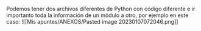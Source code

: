 Podemos tener dos archivos diferentes de Python con código diferente e ir importanto toda la información de un módulo a otro, por ejemplo en este caso:
![[Mis apuntes/ANEXOS/Pasted image 20230107072046.png]]

